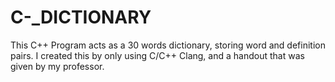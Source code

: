# C-_DICTIONARY
This C++ Program acts as a 30 words dictionary, storing word and definition pairs. I created this by only using C/C++ Clang, and a handout that was given by my professor. 
